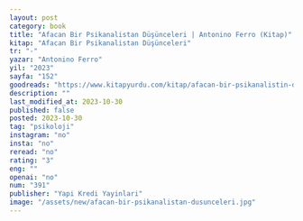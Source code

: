 ```yaml
---
layout: post
category: book
title: "Afacan Bir Psikanalistan Düşünceleri | Antonino Ferro (Kitap)"
kitap: "Afacan Bir Psikanalistan Düşünceleri"
tr: "-"
yazar: "Antonino Ferro"
yil: "2023"
sayfa: "152"
goodreads: "https://www.kitapyurdu.com/kitap/afacan-bir-psikanalistin-dusunceleri/639496.html"
description: ""
last_modified_at: 2023-10-30
published: false
posted: 2023-10-30
tag: "psikoloji"
instagram: "no"
insta: "no"
reread: "no"
rating: "3"
eng: ""
openai: "no"
num: "391"
publisher: "Yapi Kredi Yayinlari"
image: "/assets/new/afacan-bir-psikanalistan-dusunceleri.jpg"
---
```


